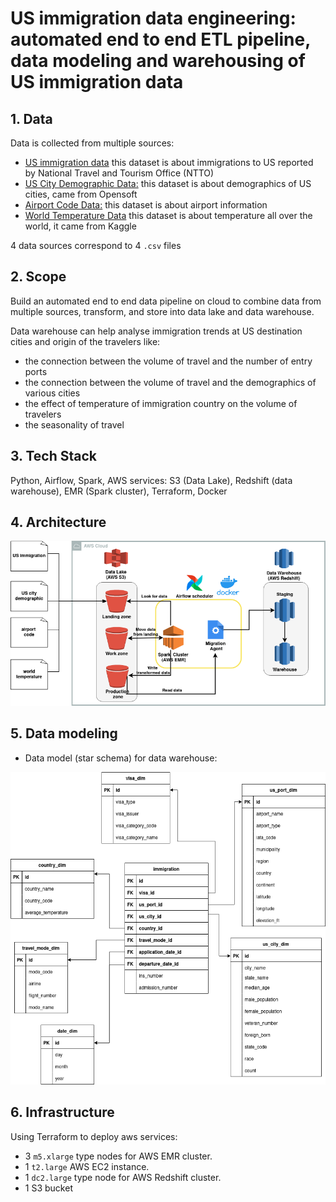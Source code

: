 # US immigration data engineering: automated end to end ETL pipeline, data modeling and warehousing of US immigration data 


## 1. Data
Data is collected from multiple sources:

- [US immigration data](https://www.trade.gov/national-travel-and-tourism-office) this dataset is about immigrations to US reported by National Travel and Tourism Office (NTTO) 
- [US City Demographic Data:](https://public.opendatasoft.com/explore/dataset/us-cities-demographics/export/) this dataset is about  demographics of US cities, came from Opensoft
- [Airport Code Data:](https://datahub.io/core/airport-codes#data) this dataset is about airport information
- [World Temperature Data](https://www.kaggle.com/datasets/berkeleyearth/climate-change-earth-surface-temperature-data) this dataset is about temperature all over the world, it came from Kaggle

4 data sources correspond to 4 `.csv` files

## 2. Scope
Build an automated end to end data pipeline on cloud to combine  data from multiple sources, transform, and store into data lake and data warehouse. 

Data warehouse can help analyse immigration trends at US destination cities and origin of the travelers like:
- the connection between the volume of travel and the number of entry ports 
- the connection between the volume of travel and the demographics of various cities
- the effect of temperature of immigration country on the volume of travelers
- the seasonality of travel

## 3. Tech Stack
 Python, Airflow, Spark, AWS services: S3 (Data Lake), Redshift (data warehouse), EMR (Spark cluster), Terraform, Docker

## 4. Architecture 
<img src = assets/architecture.png alt = "Airflow conceptual view" width="600">

## 5. Data modeling
- Data model (star schema) for data warehouse:
<img src=assets/datawarehouse_design.png alt="Star schema" width="600" height="500">

<!-- <br> <br>
- Airflow workflow:
<img src=assets/airflow_workflow.png alt="Star schema" width="600"> -->
 
<!-- ## 5. Result visualization
- Revenue by month:
<img src=assets/revenue_by_month.png alt="Revenue by month" width="600">

<br> <br>
- Brand popularity:
<img src=assets/brand_popularity.png alt="Brand popularity" width="600"> -->
  
## 6. Infrastructure
Using Terraform to deploy aws services:

- 3 `m5.xlarge` type nodes for AWS EMR cluster.
- 1 `t2.large` AWS EC2 instance.
- 1 `dc2.large` type node for AWS Redshift cluster.
- 1 S3 bucket 





  

